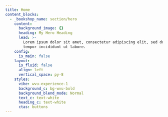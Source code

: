 ```yaml
---
title: Home
content_blocks:
  - _bookshop_name: section/hero
    content:
      background_image: {}
      heading: My Hero Heading
      lead: >-
        Lorem ipsum dolor sit amet, consectetur adipiscing elit, sed do eiusmod
        tempor incididunt ut labore.
    config:
      is_main: false
    layout:
      is_fluid: false
      align: left
      vertical_space: py-8
    styles:
      vibe: wvu-experience-1
      background_c: bg-wvu-bold
      background_blend_mode: Normal
      text_c: text-white
      heading_c: text-white
      ctas: buttons
---
```

